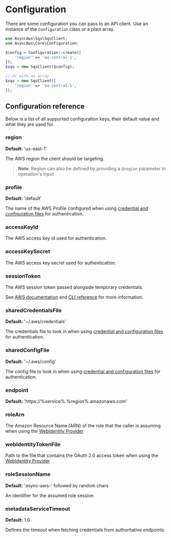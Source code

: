 
# Configuration

There are some configuration you can pass to an API client. Use an instance of the
`Configuration` class or a plain array.

```php
use AsyncAws\Sqs\SqsClient;
use AsyncAws\Core\Configuration;

$config = Configuration::create([
    'region' => 'eu-central-1',
]);
$sqs = new SqsClient($config);

// Or with an array
$sqs = new SqsClient([
    'region' => 'eu-central-1',
]);
```

## Configuration reference

Below is a list of all supported configuration keys, their default value and what
they are used for.

### region

**Default:** 'us-east-1'

The AWS region the client should be targeting.

> **Note**: Region can also be defined by providing a `@region` parameter in
> operation's input

### profile

**Default:** 'default'

The name of the AWS Profile configured when using [credential and configuration files](/authentication/credentials-file.md)
for authentication.

### accessKeyId

The AWS access key id used for authentication.

### accessKeySecret

The AWS access key secret used for authentication.

### sessionToken

The AWS session token passed alongside temporary credentials.

See [AWS documentation](https://docs.aws.amazon.com/IAM/latest/UserGuide/id_credentials_temp_use-resources.html)
and [CLI reference](https://docs.aws.amazon.com/cli/latest/reference/sts/get-session-token.html)
for more information.

### sharedCredentialsFile

**Default:** '~/.aws/credentials'

The credentials file to look in when using [credential and configuration files](/authentication/credentials-file.md)
for authentication.

### sharedConfigFile

**Default:** '~/.aws/config'

The config file to look in when using [credential and configuration files](/authentication/credentials-file.md)
for authentication.

### endpoint

**Default:** 'https://%service%.%region%.amazonaws.com'

### roleArn

The Amazon Resource Name (ARN) of the role that the caller is assuming when using
the [WebIdentity Provider](/authentication/web-identity.md)

### webIdentityTokenFile

Path to the file that contains the OAuth 2.0 access token when using the [WebIdentity Provider](/authentication/web-identity.md)

### roleSessionName

**Default:** 'async-aws-' followed by random chars

An identifier for the assumed role session

### metadataServiceTimeout

**Default:** 1.0

Defines the timeout when fetching credentials from authoritative endpoints.
